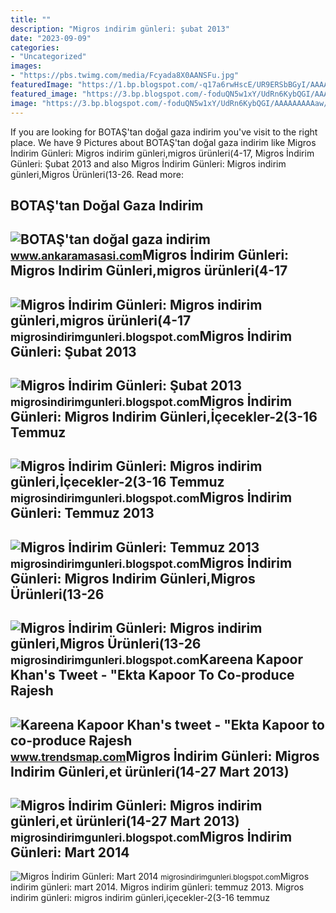 ```yaml
---
title: ""
description: "Migros i̇ndirim günleri: şubat 2013"
date: "2023-09-09"
categories:
- "Uncategorized"
images:
- "https://pbs.twimg.com/media/Fcyada8X0AANSFu.jpg"
featuredImage: "https://1.bp.blogspot.com/-q17a6rwHscE/UR9ERSbBGyI/AAAAAAAAALA/VUWmNqeLrjs/s1600/Migros+indirim+günleri,şarküteri+ürünleri(14-27+Şubat+2013).PNG"
featured_image: "https://3.bp.blogspot.com/-foduQN5w1xY/UdRn6KybQGI/AAAAAAAAAaw/Ls5FhyNE1Xk/s459/Migros+indirim+günleri,gıda+ürünleri(4-17+Temmuz+2013).PNG"
image: "https://3.bp.blogspot.com/-foduQN5w1xY/UdRn6KybQGI/AAAAAAAAAaw/Ls5FhyNE1Xk/s459/Migros+indirim+günleri,gıda+ürünleri(4-17+Temmuz+2013).PNG"
---
```


If you are looking for BOTAŞ'tan doğal gaza indirim you've visit to the right place. We have 9 Pictures about BOTAŞ'tan doğal gaza indirim like Migros İndirim Günleri: Migros indirim günleri,migros ürünleri(4-17, Migros İndirim Günleri: Şubat 2013 and also Migros İndirim Günleri: Migros indirim günleri,Migros Ürünleri(13-26. Read more:

BOTAŞ'tan Doğal Gaza Indirim
----------------------------

 ![BOTAŞ'tan doğal gaza indirim](https://cdn.ankaramasasi.com/2023/5/1/botastan-dogal-gaza-indirim-g3joggrh.jpg) <small>www.ankaramasasi.com</small>Migros İndirim Günleri: Migros Indirim Günleri,migros ürünleri(4-17
-------------------------------------------------------------------

 ![Migros İndirim Günleri: Migros indirim günleri,migros ürünleri(4-17](http://4.bp.blogspot.com/-8BgP-Zoy5tE/UdRpAqzMPeI/AAAAAAAAAbA/Bh4-Ux55u94/s1600/Migros+indirim+günleri,migros+ürünleri(4-17+Temmuz+2013).PNG) <small>migrosindirimgunleri.blogspot.com</small>Migros İndirim Günleri: Şubat 2013
----------------------------------

 ![Migros İndirim Günleri: Şubat 2013](https://1.bp.blogspot.com/-q17a6rwHscE/UR9ERSbBGyI/AAAAAAAAALA/VUWmNqeLrjs/s1600/Migros+indirim+günleri,şarküteri+ürünleri(14-27+Şubat+2013).PNG) <small>migrosindirimgunleri.blogspot.com</small>Migros İndirim Günleri: Migros Indirim Günleri,İçecekler-2(3-16 Temmuz
----------------------------------------------------------------------

 ![Migros İndirim Günleri: Migros indirim günleri,İçecekler-2(3-16 Temmuz](http://4.bp.blogspot.com/-r3EPV6wAGFk/U7fvC5Fb8-I/AAAAAAAAAqA/w6hSlR0KXDc/s1600/Migros+indirim+günleri,İçecekler-2(3-16+Temmuz+2014).JPG) <small>migrosindirimgunleri.blogspot.com</small>Migros İndirim Günleri: Temmuz 2013
-----------------------------------

 ![Migros İndirim Günleri: Temmuz 2013](https://3.bp.blogspot.com/-foduQN5w1xY/UdRn6KybQGI/AAAAAAAAAaw/Ls5FhyNE1Xk/s459/Migros+indirim+günleri,gıda+ürünleri(4-17+Temmuz+2013).PNG) <small>migrosindirimgunleri.blogspot.com</small>Migros İndirim Günleri: Migros Indirim Günleri,Migros Ürünleri(13-26
--------------------------------------------------------------------

 ![Migros İndirim Günleri: Migros indirim günleri,Migros Ürünleri(13-26](http://4.bp.blogspot.com/-9MfSVDKX1s8/UwDIi1WSPmI/AAAAAAAAAgk/ZSQZl0UzoNE/s1600/Migros+indirim+günleri,Migros+Ürünleri(13-26+Şubat+2014).JPG) <small>migrosindirimgunleri.blogspot.com</small>Kareena Kapoor Khan's Tweet - "Ekta Kapoor To Co-produce Rajesh
---------------------------------------------------------------

 ![Kareena Kapoor Khan's tweet - "Ekta Kapoor to co-produce Rajesh](https://pbs.twimg.com/media/Fcyada8X0AANSFu.jpg) <small>www.trendsmap.com</small>Migros İndirim Günleri: Migros Indirim Günleri,et ürünleri(14-27 Mart 2013)
---------------------------------------------------------------------------

 ![Migros İndirim Günleri: Migros indirim günleri,et ürünleri(14-27 Mart 2013)](http://1.bp.blogspot.com/-RX_HiM-1QYk/UUCotvwiJ8I/AAAAAAAAANo/pMjJq5o3yKI/s320/Migros+indirim+günleri,et+ürünleri(14-27+Mart+2013).PNG) <small>migrosindirimgunleri.blogspot.com</small>Migros İndirim Günleri: Mart 2014
---------------------------------

 ![Migros İndirim Günleri: Mart 2014](https://2.bp.blogspot.com/-EC_76UISNDc/UyWDZ66ek3I/AAAAAAAAAhQ/ojlyMq6XKzE/s1600/Migros+indirim+günleri,Migros+Ürünleri-2(13-26+Mart+2014).JPG) <small>migrosindirimgunleri.blogspot.com</small>Migros i̇ndirim günleri: mart 2014. Migros i̇ndirim günleri: temmuz 2013. Migros i̇ndirim günleri: migros indirim günleri,i̇çecekler-2(3-16 temmuz
